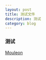```yaml
---
layout: post
title: 测试文件
description: 测试
category: blog
---
```

### 测试
[Mouleon](http://mouleon.com)   
